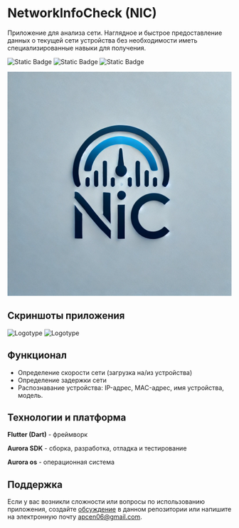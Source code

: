 # NetworkInfoCheck (NIC)

Приложение для анализа сети.
Наглядное и быстрое предоставление данных о текущей сети устройства без необходимости иметь специализированные навыки для получения.

![Static Badge](https://img.shields.io/badge/Dev-NikoAr6-red)
![Static Badge](https://img.shields.io/badge/Dev-KIWIpng-purple)
![Static Badge](https://img.shields.io/badge/Dev-HangingOutSayori-yellow)

![Logotype](./docs/Logo.jpeg)

## Скриншоты приложения
![Logotype](./docs/display1.jpeg)
![Logotype](./docs/display2.jpeg)

## Функционал 
- Определение скорости сети (загрузка на/из устройства)
- Определение задержки сети
- Распознавание устройства: IP-адрес, MAC-адрес, имя устройства, модель.

## Технологии и платформа
**Flutter (Dart)** - фреймворк

**Aurora SDK** - сборка, разработка, отладка и тестирование

**Aurora os** - операционная система 

## Поддержка
Если у вас возникли сложности или вопросы по использованию приложения, создайте 
[обсуждение](https://github.com/NikoAr6/NetworkInfoCheck-NIC-/issues/new/choose) в данном репозитории или напишите на электронную почту <apcen06@gmail.com>.
